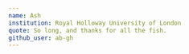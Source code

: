 ```yaml
---
name: Ash
institution: Royal Holloway University of London
quote: So long, and thanks for all the fish.
github_user: ab-gh
---
```

